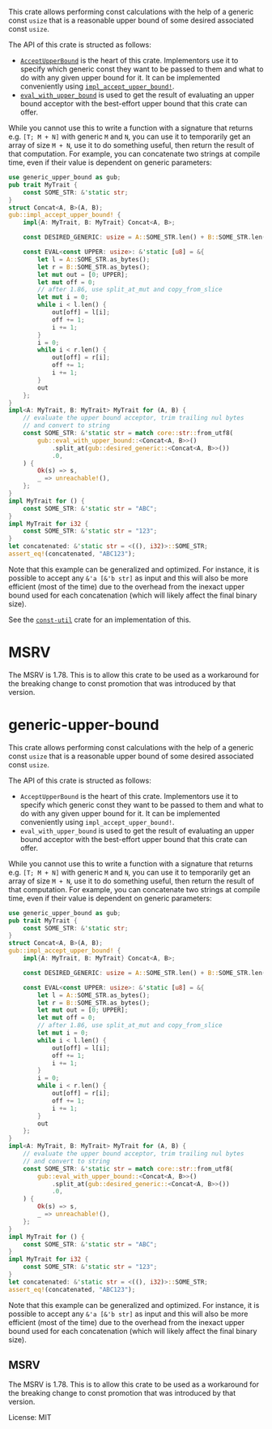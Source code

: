 <!-- cargo-rdme start -->

This crate allows performing const calculations with the help of a generic const `usize`
that is a reasonable upper bound of some desired associated const `usize`.

The API of this crate is structed as follows:
- [`AcceptUpperBound`](https://docs.rs/generic-upper-bound/latest/generic_upper_bound/trait.AcceptUpperBound.html) is the heart of this crate. Implementors use it to specify which
  generic const they want to be passed to them and what to do with any given upper bound for it.
  It can be implemented conveniently using [`impl_accept_upper_bound!`](https://docs.rs/generic-upper-bound/latest/generic_upper_bound/macro.impl_accept_upper_bound.html).
- [`eval_with_upper_bound`](https://docs.rs/generic-upper-bound/latest/generic_upper_bound/fn.eval_with_upper_bound.html) is used to get the result of evaluating an upper bound acceptor
  with the best-effort upper bound that this crate can offer.

While you cannot use this to write a function with a signature that returns e.g. `[T; M + N]`
with generic `M` and `N`, you can use it to temporarily get an array of size `M + N`, use it
to do something useful, then return the result of that computation.
For example, you can concatenate two strings at compile time, even if their value is dependent
on generic parameters:
```rust
use generic_upper_bound as gub;
pub trait MyTrait {
    const SOME_STR: &'static str;
}
struct Concat<A, B>(A, B);
gub::impl_accept_upper_bound! {
    impl{A: MyTrait, B: MyTrait} Concat<A, B>;

    const DESIRED_GENERIC: usize = A::SOME_STR.len() + B::SOME_STR.len();

    const EVAL<const UPPER: usize>: &'static [u8] = &{
        let l = A::SOME_STR.as_bytes();
        let r = B::SOME_STR.as_bytes();
        let mut out = [0; UPPER];
        let mut off = 0;
        // after 1.86, use split_at_mut and copy_from_slice
        let mut i = 0;
        while i < l.len() {
            out[off] = l[i];
            off += 1;
            i += 1;
        }
        i = 0;
        while i < r.len() {
            out[off] = r[i];
            off += 1;
            i += 1;
        }
        out
    };
}
impl<A: MyTrait, B: MyTrait> MyTrait for (A, B) {
    // evaluate the upper bound acceptor, trim trailing nul bytes
    // and convert to string
    const SOME_STR: &'static str = match core::str::from_utf8(
        gub::eval_with_upper_bound::<Concat<A, B>>()
            .split_at(gub::desired_generic::<Concat<A, B>>())
            .0,
    ) {
        Ok(s) => s,
        _ => unreachable!(),
    };
}
impl MyTrait for () {
    const SOME_STR: &'static str = "ABC";
}
impl MyTrait for i32 {
    const SOME_STR: &'static str = "123";
}
let concatenated: &'static str = <((), i32)>::SOME_STR;
assert_eq!(concatenated, "ABC123");
```
Note that this example can be generalized and optimized. For instance, it is possible to accept
any `&'a [&'b str]` as input and this will also be more efficient (most of the time)
due to the overhead from the inexact upper bound used for each concatenation (which will
likely affect the final binary size).

See the [`const-util`](https://docs.rs/const-util/latest/const_util/) crate for an
implementation of this.

# MSRV
The MSRV is 1.78. This is to allow this crate to be used as a workaround for the breaking change
to const promotion that was introduced by that version.

<!-- cargo-rdme end -->

# generic-upper-bound

This crate allows performing const calculations with the help of a generic const `usize`
that is a reasonable upper bound of some desired associated const `usize`.

The API of this crate is structed as follows:
- `AcceptUpperBound` is the heart of this crate. Implementors use it to specify which
  generic const they want to be passed to them and what to do with any given upper bound for it.
  It can be implemented conveniently using `impl_accept_upper_bound!`.
- `eval_with_upper_bound` is used to get the result of evaluating an upper bound acceptor
  with the best-effort upper bound that this crate can offer.

While you cannot use this to write a function with a signature that returns e.g. `[T; M + N]`
with generic `M` and `N`, you can use it to temporarily get an array of size `M + N`, use it
to do something useful, then return the result of that computation.
For example, you can concatenate two strings at compile time, even if their value is dependent
on generic parameters:
```rust
use generic_upper_bound as gub;
pub trait MyTrait {
    const SOME_STR: &'static str;
}
struct Concat<A, B>(A, B);
gub::impl_accept_upper_bound! {
    impl{A: MyTrait, B: MyTrait} Concat<A, B>;

    const DESIRED_GENERIC: usize = A::SOME_STR.len() + B::SOME_STR.len();

    const EVAL<const UPPER: usize>: &'static [u8] = &{
        let l = A::SOME_STR.as_bytes();
        let r = B::SOME_STR.as_bytes();
        let mut out = [0; UPPER];
        let mut off = 0;
        // after 1.86, use split_at_mut and copy_from_slice
        let mut i = 0;
        while i < l.len() {
            out[off] = l[i];
            off += 1;
            i += 1;
        }
        i = 0;
        while i < r.len() {
            out[off] = r[i];
            off += 1;
            i += 1;
        }
        out
    };
}
impl<A: MyTrait, B: MyTrait> MyTrait for (A, B) {
    // evaluate the upper bound acceptor, trim trailing nul bytes
    // and convert to string
    const SOME_STR: &'static str = match core::str::from_utf8(
        gub::eval_with_upper_bound::<Concat<A, B>>()
            .split_at(gub::desired_generic::<Concat<A, B>>())
            .0,
    ) {
        Ok(s) => s,
        _ => unreachable!(),
    };
}
impl MyTrait for () {
    const SOME_STR: &'static str = "ABC";
}
impl MyTrait for i32 {
    const SOME_STR: &'static str = "123";
}
let concatenated: &'static str = <((), i32)>::SOME_STR;
assert_eq!(concatenated, "ABC123");
```
Note that this example can be generalized and optimized. For instance, it is possible to accept
any `&'a [&'b str]` as input and this will also be more efficient (most of the time)
due to the overhead from the inexact upper bound used for each concatenation (which will
likely affect the final binary size).

## MSRV
The MSRV is 1.78. This is to allow this crate to be used as a workaround for the breaking change
to const promotion that was introduced by that version.

License: MIT
